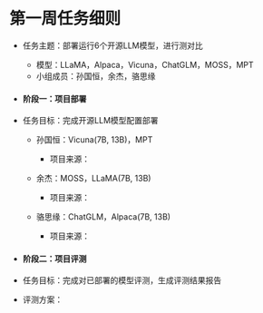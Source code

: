 # 第一周任务细则

- 任务主题：部署运行6个开源LLM模型，进行测对比
  - 模型：LLaMA，Alpaca，Vicuna，ChatGLM，MOSS，MPT
  - 小组成员：孙国恒，余杰，骆思缘





- #### 阶段一：项目部署

- 任务目标：完成开源LLM模型配置部署

  - 孙国恒：Vicuna(7B, 13B)，MPT
    - 项目来源：

  - 余杰：MOSS，LLaMA(7B, 13B)
    - 项目来源：

  - 骆思缘：ChatGLM，Alpaca(7B, 13B)
    - 项目来源：



- #### 阶段二：项目评测

- 任务目标：完成对已部署的模型评测，生成评测结果报告

- 评测方案：

